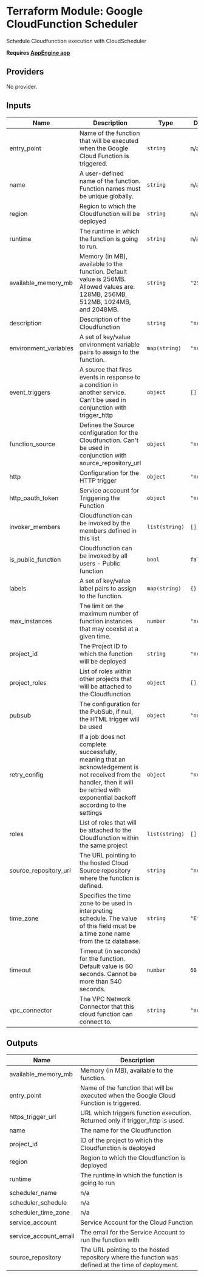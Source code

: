 # Terraform Module: Google CloudFunction Scheduler

Schedule Cloudfunction execution with CloudScheduler

**Requires [AppEngine app](https://cloud.google.com/scheduler/docs/)**

<!-- BEGINNING OF PRE-COMMIT-TERRAFORM DOCS HOOK -->
## Providers

No provider.

## Inputs

| Name | Description | Type | Default | Required |
|------|-------------|------|---------|:-----:|
| entry\_point | Name of the function that will be executed when the Google Cloud Function is triggered. | `string` | n/a | yes |
| name | A user-defined name of the function. Function names must be unique globally. | `string` | n/a | yes |
| region | Region to which the Cloudfunction will be deployed | `string` | n/a | yes |
| runtime | The runtime in which the function is going to run. | `string` | n/a | yes |
| available\_memory\_mb | Memory (in MB), available to the function. Default value is 256MB. Allowed values are: 128MB, 256MB, 512MB, 1024MB, and 2048MB. | `string` | `"256MB"` | no |
| description | Description of the Cloudfunction | `string` | `"null"` | no |
| environment\_variables | A set of key/value environment variable pairs to assign to the function. | `map(string)` | `"null"` | no |
| event\_triggers | A source that fires events in response to a condition in another service. Can't be used in conjunction with trigger\_http | `object` | `[]` | no |
| function\_source | Defines the Source configuration for the Cloudfunction. Can't be used in conjunction with source\_repository\_url | `object` | `"null"` | no |
| http | Configuration for the HTTP trigger | `object` | `"null"` | no |
| http\_oauth\_token | Service acccount for Triggering the Function | `object` | `"null"` | no |
| invoker\_members | Cloudfunction can be invoked by the members defined in this list | `list(string)` | `[]` | no |
| is\_public\_function | Cloudfunction can be invoked by all users - Public function | `bool` | `false` | no |
| labels | A set of key/value label pairs to assign to the function. | `map(string)` | `{}` | no |
| max\_instances | The limit on the maximum number of function instances that may coexist at a given time. | `number` | `"null"` | no |
| project\_id | The Project ID to which the function will be deployed | `string` | `"null"` | no |
| project\_roles | List of roles within other projects that will be attached to the Cloudfunction | `object` | `[]` | no |
| pubsub | The configuration for the PubSub, if null, the HTML trigger will be used | `object` | `"null"` | no |
| retry\_config | If a job does not complete successfully, meaning that an acknowledgement is not received from the handler, then it will be retried with exponential backoff according to the settings | `object` | `"null"` | no |
| roles | List of roles that will be attached to the Cloudfunction within the same project | `list(string)` | `[]` | no |
| source\_repository\_url | The URL pointing to the hosted Cloud Source repository where the function is defined. | `string` | `"null"` | no |
| time\_zone | Specifies the time zone to be used in interpreting schedule. The value of this field must be a time zone name from the tz database. | `string` | `"Etc/UTC"` | no |
| timeout | Timeout (in seconds) for the function. Default value is 60 seconds. Cannot be more than 540 seconds. | `number` | `60` | no |
| vpc\_connector | The VPC Network Connector that this cloud function can connect to. | `string` | `"null"` | no |

## Outputs

| Name | Description |
|------|-------------|
| available\_memory\_mb | Memory (in MB), available to the function. |
| entry\_point | Name of the function that will be executed when the Google Cloud Function is triggered. |
| https\_trigger\_url | URL which triggers function execution. Returned only if trigger\_http is used. |
| name | The name for the Cloudfunction |
| project\_id | ID of the project to which the Cloudfunction is deployed |
| region | Region to which the Cloudfunction is deployed |
| runtime | The runtime in which the function is going to run |
| scheduler\_name | n/a |
| scheduler\_schedule | n/a |
| scheduler\_time\_zone | n/a |
| service\_account | Service Account for the Cloud Function |
| service\_account\_email | The email for the Service Account to run the function with |
| source\_repository | The URL pointing to the hosted repository where the function was defined at the time of deployment. |

<!-- END OF PRE-COMMIT-TERRAFORM DOCS HOOK -->
